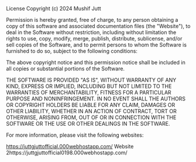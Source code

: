 License
Copyright (c) 2024 Mushif Jutt

Permission is hereby granted, free of charge, to any person obtaining a copy of this software and associated documentation files (the "Website"), to deal in the Software without restriction, including without limitation the rights to use, copy, modify, merge, publish, distribute, sublicense, and/or sell copies of the Software, and to permit persons to whom the Software is furnished to do so, subject to the following conditions:

The above copyright notice and this permission notice shall be included in all copies or substantial portions of the Software.

THE SOFTWARE IS PROVIDED "AS IS", WITHOUT WARRANTY OF ANY KIND, EXPRESS OR IMPLIED, INCLUDING BUT NOT LIMITED TO THE WARRANTIES OF MERCHANTABILITY, FITNESS FOR A PARTICULAR PURPOSE AND NONINFRINGEMENT. IN NO EVENT SHALL THE AUTHORS OR COPYRIGHT HOLDERS BE LIABLE FOR ANY CLAIM, DAMAGES OR OTHER LIABILITY, WHETHER IN AN ACTION OF CONTRACT, TORT OR OTHERWISE, ARISING FROM, OUT OF OR IN CONNECTION WITH THE SOFTWARE OR THE USE OR OTHER DEALINGS IN THE SOFTWARE.

For more information, please visit the following websites:

https://juttgjuttofficial.000webhostapp.com/
Website 2https://juttgjuttofficial0198.000webhostapp.com/
